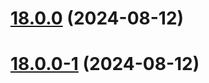 # [18.0.0](https://github.com/fayriot/just-lightbox/compare/v18.0.0-1...v18.0.0) (2024-08-12)



# [18.0.0-1](https://github.com/fayriot/just-lightbox/compare/v1.0.1...v18.0.0-1) (2024-08-12)



